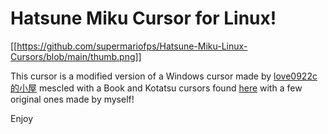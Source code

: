 # Hatsune Miku Cursor for Linux!

[[https://github.com/supermariofps/Hatsune-Miku-Linux-Cursors/blob/main/thumb.png]]

This cursor is a modified version of a Windows cursor made by [love0922c的小屋](https://home.gamer.com.tw/creationDetail.php?sn=1760192) mescled with a Book and Kotatsu cursors found [here](https://paradise-cheaters.blogspot.com/2014/09/software-cursor-hatsune-miku-pack.html) with a few original ones made by myself!

Enjoy
